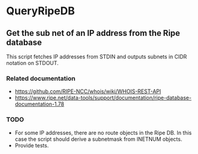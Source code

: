 # QueryRipeDB
## Get the sub net of an IP address from the Ripe database

This script fetches IP addresses from STDIN and outputs subnets in CIDR notation on STDOUT.

### Related documentation
- https://github.com/RIPE-NCC/whois/wiki/WHOIS-REST-API
- https://www.ripe.net/data-tools/support/documentation/ripe-database-documentation-1.78

### TODO
 - For some IP addresses, there are no route objects in the Ripe DB.
   In this case the script should derive a subnetmask from INETNUM objects.
 - Provide tests.
